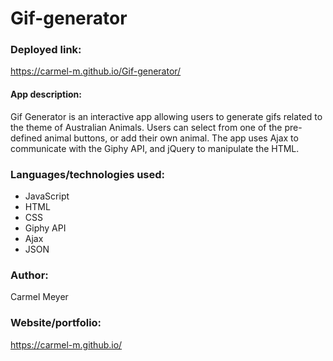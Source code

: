 # Gif-generator

### Deployed link:
https://carmel-m.github.io/Gif-generator/

#### App description:
 Gif Generator is an interactive app allowing users to generate gifs related to the theme of Australian Animals.  Users can select from one of the pre-defined animal buttons, or add their own animal.  The app uses Ajax to communicate with the Giphy API, and jQuery to manipulate the HTML.

### Languages/technologies used:
* JavaScript
* HTML
* CSS
* Giphy API
* Ajax
* JSON

### Author:
Carmel Meyer

### Website/portfolio:
https://carmel-m.github.io/



